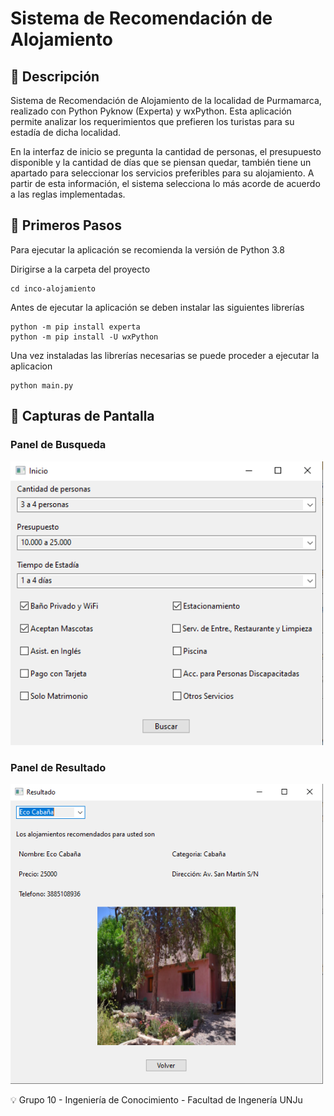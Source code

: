 # Sistema de Recomendación de Alojamiento

## 📜 Descripción
Sistema de Recomendación de Alojamiento de la localidad de Purmamarca, realizado con Python Pyknow (Experta) y wxPython. Esta aplicación permite analizar los requerimientos que prefieren los turistas para su estadía de dicha localidad.

En la interfaz de inicio se pregunta la cantidad de personas, el presupuesto disponible y la cantidad de días que se piensan quedar, también tiene un apartado para seleccionar los servicios preferibles para su alojamiento. A partir de esta información, el sistema selecciona lo más acorde de acuerdo a las reglas implementadas.

## 🚀 Primeros Pasos 

Para ejecutar la aplicación se recomienda la versión de Python 3.8

Dirigirse a la carpeta del proyecto
```
cd inco-alojamiento
```

Antes de ejecutar la aplicación se deben instalar las siguientes librerías
```
python -m pip install experta
python -m pip install -U wxPython
```

Una vez instaladas las librerías necesarias se puede proceder a ejecutar la aplicacion
```
python main.py
```

## 📸 Capturas de Pantalla

### Panel de Busqueda

<img src="./img/assets/panelInput.png" alt="" width="500"/>

### Panel de Resultado

<img src="./img/assets/panelResult.png" alt="" width="500"/>

💡 Grupo 10 - Ingeniería de Conocimiento - Facultad de Ingenería UNJu